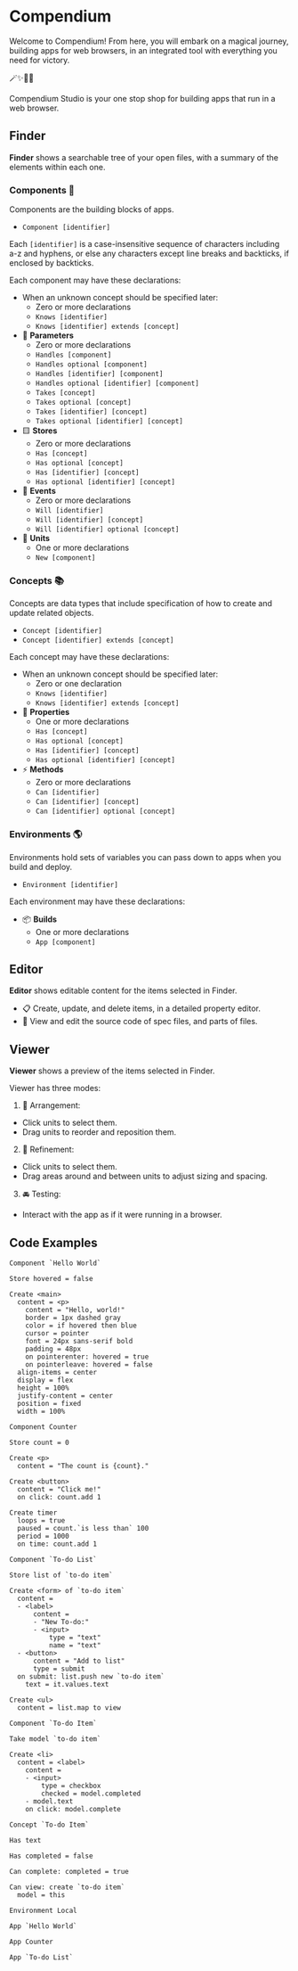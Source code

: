 # Compendium

Welcome to Compendium! From here, you will embark on a magical journey, building apps for web browsers, in an integrated tool with everything you need for victory.

🪄✨💖🌺

Compendium Studio is your one stop shop for building apps that run in a web browser.

## Finder

**Finder** shows a searchable tree of your open files, with a summary of the elements within each one.

### Components 🧱

Components are the building blocks of apps.

- `Component [identifier]`

Each `[identifier]` is a case-insensitive sequence of characters including a-z and hyphens, or else any characters except line breaks and backticks, if enclosed by backticks.

Each component may have these declarations:

- When an unknown concept should be specified later:
  - Zero or more declarations
  - `Knows [identifier]`
  - `Knows [identifier] extends [concept]`
- 🔻 **Parameters**
  - Zero or more declarations
  - `Handles [component]`
  - `Handles optional [component]`
  - `Handles [identifier] [component]`
  - `Handles optional [identifier] [component]`
  - `Takes [concept]`
  - `Takes optional [concept]`
  - `Takes [identifier] [concept]`
  - `Takes optional [identifier] [concept]`
- 🟨 **Stores**
  - Zero or more declarations
  - `Has [concept]`
  - `Has optional [concept]`
  - `Has [identifier] [concept]`
  - `Has optional [identifier] [concept]`
- 🔺 **Events**
  - Zero or more declarations
  - `Will [identifier]`
  - `Will [identifier] [concept]`
  - `Will [identifier] optional [concept]`
- 🔵 **Units**
  - One or more declarations
  - `New [component]`

### Concepts 📚

Concepts are data types that include specification of how to create and update related objects.

- `Concept [identifier]`
- `Concept [identifier] extends [concept]`

Each concept may have these declarations:

- When an unknown concept should be specified later:
  - Zero or one declaration
  - `Knows [identifier]`
  - `Knows [identifier] extends [concept]`
- 🔶 **Properties**
  - One or more declarations
  - `Has [concept]`
  - `Has optional [concept]`
  - `Has [identifier] [concept]`
  - `Has optional [identifier] [concept]`
- ⚡️ **Methods**
  - Zero or more declarations
  - `Can [identifier]`
  - `Can [identifier] [concept]`
  - `Can [identifier] optional [concept]`

### Environments 🌎

Environments hold sets of variables you can pass down to apps when you build and deploy.

- `Environment [identifier]`

Each environment may have these declarations:

- 📦 **Builds**
  - One or more declarations
  - `App [component]`

## Editor

**Editor** shows editable content for the items selected in Finder.

- 📋 Create, update, and delete items, in a detailed property editor.
- 💎 View and edit the source code of spec files, and parts of files.

## Viewer

**Viewer** shows a preview of the items selected in Finder.

Viewer has three modes:

1. 🧩 Arrangement:

- Click units to select them.
- Drag units to reorder and reposition them.

2. 🎨 Refinement:

- Click units to select them.
- Drag areas around and between units to adjust sizing and spacing.

3. 🚘 Testing:

- Interact with the app as if it were running in a browser.

## Code Examples

```
Component `Hello World`

Store hovered = false

Create <main>
  content = <p>
    content = "Hello, world!"
    border = 1px dashed gray
    color = if hovered then blue
    cursor = pointer
    font = 24px sans-serif bold
    padding = 48px
    on pointerenter: hovered = true
    on pointerleave: hovered = false
  align-items = center
  display = flex
  height = 100%
  justify-content = center
  position = fixed
  width = 100%

```

```
Component Counter

Store count = 0

Create <p>
  content = "The count is {count}."

Create <button>
  content = "Click me!"
  on click: count.add 1

Create timer
  loops = true
  paused = count.`is less than` 100
  period = 1000
  on time: count.add 1

```

```
Component `To-do List`

Store list of `to-do item`

Create <form> of `to-do item`
  content =
  - <label>
      content =
      - "New To-do:"
      - <input>
          type = "text"
          name = "text"
  - <button>
      content = "Add to list"
      type = submit
  on submit: list.push new `to-do item`
    text = it.values.text

Create <ul>
  content = list.map to view

```

```
Component `To-do Item`

Take model `to-do item`

Create <li>
  content = <label>
    content =
    - <input>
        type = checkbox
        checked = model.completed
    - model.text
    on click: model.complete

```

```
Concept `To-do Item`

Has text

Has completed = false

Can complete: completed = true

Can view: create `to-do item`
  model = this

```

```
Environment Local

App `Hello World`

App Counter

App `To-do List`

```

